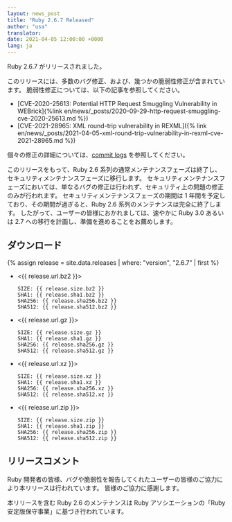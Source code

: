 ```yaml
---
layout: news_post
title: "Ruby 2.6.7 Released"
author: "usa"
translator:
date: 2021-04-05 12:00:00 +0000
lang: ja
---
```


Ruby 2.6.7 がリリースされました。

このリリースには、多数のバグ修正、および、幾つかの脆弱性修正が含まれています。
脆弱性修正については、以下の記事を参照してください。

* [CVE-2020-25613: Potential HTTP Request Smuggling Vulnerability in WEBrick]{%link en/news/_posts/2020-09-29-http-request-smuggling-cve-2020-25613.md %})
* [CVE-2021-28965: XML round-trip vulnerability in REXML]({% link en/news/_posts/2021-04-05-xml-round-trip-vulnerability-in-rexml-cve-2021-28965.md %})

個々の修正の詳細については、[commit logs](https://github.com/ruby/ruby/compare/v2_6_6...v2_6_7) を参照してください。

このリリースをもって、Ruby 2.6 系列の通常メンテナンスフェーズは終了し、セキュリティメンテナンスフェーズに移行します。
セキュリティメンテナンスフェーズにおいては、単なるバグの修正は行われず、セキュリティ上の問題の修正のみが行われます。
セキュリティメンテナンスフェーズの期間は 1 年間を予定しており、その期間が過ぎると、Ruby 2.6 系列のメンテナンスは完全に終了します。
したがって、ユーザーの皆様におかれましては、速やかに Ruby 3.0 あるいは 2.7 への移行を計画し、準備を進めることをお薦めします。

## ダウンロード

{% assign release = site.data.releases | where: "version", "2.6.7" | first %}

* <{{ release.url.bz2 }}>

      SIZE: {{ release.size.bz2 }}
      SHA1: {{ release.sha1.bz2 }}
      SHA256: {{ release.sha256.bz2 }}
      SHA512: {{ release.sha512.bz2 }}

* <{{ release.url.gz }}>

      SIZE: {{ release.size.gz }}
      SHA1: {{ release.sha1.gz }}
      SHA256: {{ release.sha256.gz }}
      SHA512: {{ release.sha512.gz }}

* <{{ release.url.xz }}>

      SIZE: {{ release.size.xz }}
      SHA1: {{ release.sha1.xz }}
      SHA256: {{ release.sha256.xz }}
      SHA512: {{ release.sha512.xz }}

* <{{ release.url.zip }}>

      SIZE: {{ release.size.zip }}
      SHA1: {{ release.sha1.zip }}
      SHA256: {{ release.sha256.zip }}
      SHA512: {{ release.sha512.zip }}

## リリースコメント

Ruby 開発者の皆様、バグや脆弱性を報告してくれたユーザーの皆様のご協力により本リリースは行われています。
皆様のご協力に感謝します。

本リリースを含む Ruby 2.6 のメンテナンスは Ruby アソシエーションの「Ruby 安定版保守事業」に基づき行われています。
